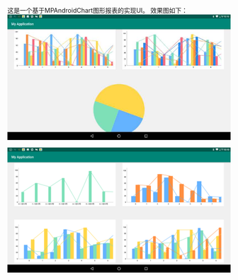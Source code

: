 这是一个基于MPAndroidChart图形报表的实现UI。
效果图如下：
![image](https://github.com/queyiqin/MyChart/blob/master/WechatIMG7288.jpeg)

![image](https://github.com/queyiqin/MyChart/blob/master/WechatIMG7294.png)
